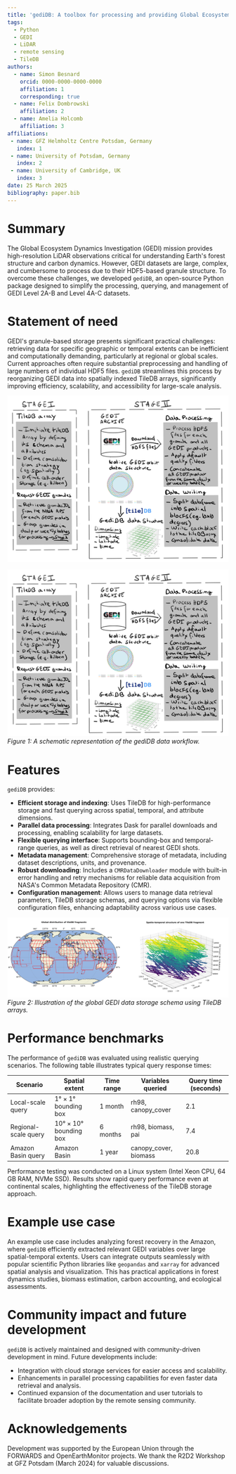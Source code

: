```yaml
---
title: 'gediDB: A toolbox for processing and providing Global Ecosystem Dynamics Investigation (GEDI) L2A-B and L4A-C data'
tags:
  - Python
  - GEDI
  - LiDAR
  - remote sensing
  - TileDB
authors:
  - name: Simon Besnard
    orcid: 0000-0000-0000-0000
    affiliation: 1
    corresponding: true
  - name: Felix Dombrowski
    affiliation: 2
  - name: Amelia Holcomb
    affiliation: 3
affiliations:
 - name: GFZ Helmholtz Centre Potsdam, Germany
   index: 1
 - name: University of Potsdam, Germany
   index: 2
 - name: University of Cambridge, UK
   index: 3
date: 25 March 2025
bibliography: paper.bib
---
```


# Summary

The Global Ecosystem Dynamics Investigation (GEDI) mission provides high-resolution LiDAR observations critical for understanding Earth's forest structure and carbon dynamics. However, GEDI datasets are large, complex, and cumbersome to process due to their HDF5-based granule structure. To overcome these challenges, we developed `gediDB`, an open-source Python package designed to simplify the processing, querying, and management of GEDI Level 2A-B and Level 4A-C datasets.

# Statement of need

GEDI's granule-based storage presents significant practical challenges: retrieving data for specific geographic or temporal extents can be inefficient and computationally demanding, particularly at regional or global scales. Current approaches often require substantial preprocessing and handling of large numbers of individual HDF5 files. `gediDB` streamlines this process by reorganizing GEDI data into spatially indexed TileDB arrays, significantly improving efficiency, scalability, and accessibility for large-scale analysis.

![Figure 1: Comparison of traditional GEDI data access workflow versus the simplified workflow provided by gediDB. \label{fig:concept}](figs/GEDIDB_FLOWCHART.png)

![A schematic representation](figs/GEDIDB_FLOWCHART.png)
*Figure 1: A schematic representation of the gediDB data workflow.*

# Features

`gediDB` provides:

- **Efficient storage and indexing**: Uses TileDB for high-performance storage and fast querying across spatial, temporal, and attribute dimensions.
- **Parallel data processing**: Integrates Dask for parallel downloads and processing, enabling scalability for large datasets.
- **Flexible querying interface**: Supports bounding-box and temporal-range queries, as well as direct retrieval of nearest GEDI shots.
- **Metadata management**: Comprehensive storage of metadata, including dataset descriptions, units, and provenance.
- **Robust downloading**: Includes a `CMRDataDownloader` module with built-in error handling and retry mechanisms for reliable data acquisition from NASA's Common Metadata Repository (CMR).
- **Configuration management**: Allows users to manage data retrieval parameters, TileDB storage schemas, and querying options via flexible configuration files, enhancing adaptability across various use cases.

![TileDB schema illustration](figs/tileDB_fragment_structure.png)
*Figure 2: Illustration of the global GEDI data storage schema using TileDB arrays.*

# Performance benchmarks

The performance of `gediDB` was evaluated using realistic querying scenarios. The following table illustrates typical query response times:

| Scenario                  | Spatial extent         | Time range | Variables queried           | Query time (seconds) |
|---------------------------|------------------------|------------|-----------------------------|----------------------|
| Local-scale query         | 1° × 1° bounding box   | 1 month    | rh98, canopy_cover          | 2.1                  |
| Regional-scale query      | 10° × 10° bounding box | 6 months   | rh98, biomass, pai          | 7.4                  |
| Amazon Basin query        | Amazon Basin           | 1 year     | canopy_cover, biomass       | 20.8                 |

Performance testing was conducted on a Linux system (Intel Xeon CPU, 64 GB RAM, NVMe SSD). Results show rapid query performance even at continental scales, highlighting the effectiveness of the TileDB storage approach.

# Example use case

An example use case includes analyzing forest recovery in the Amazon, where `gediDB` efficiently extracted relevant GEDI variables over large spatial-temporal extents. Users can integrate outputs seamlessly with popular scientific Python libraries like `geopandas` and `xarray` for advanced spatial analysis and visualization. This has practical applications in forest dynamics studies, biomass estimation, carbon accounting, and ecological assessments.

# Community impact and future development

`gediDB` is actively maintained and designed with community-driven development in mind. Future developments include:
- Integration with cloud storage services for easier access and scalability.
- Enhancements in parallel processing capabilities for even faster data retrieval and analysis.
- Continued expansion of the documentation and user tutorials to facilitate broader adoption by the remote sensing community.

# Acknowledgements

Development was supported by the European Union through the FORWARDS and OpenEarthMonitor projects. We thank the R2D2 Workshop at GFZ Potsdam (March 2024) for valuable discussions.






